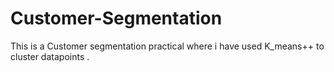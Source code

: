 # Customer-Segmentation
This is a Customer segmentation practical where i have used K_means++ to cluster datapoints . 
